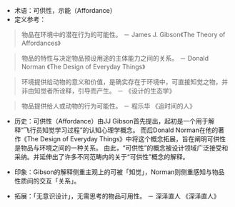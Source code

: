 - 术语：可供性，示能（Affordance）
- 定义参考：

> 物品在环境中的潜在行为的可能性。 － James J. Gibson《The Theory of Affordances》

> 物品的特性与决定物品预设用途的主体能力之间的关系。 － Donald Norman 《The Design of Everyday Things》

> 环境提供给动物的意义和价值，是确实存在于环境中，可直接知觉之物，并非由知觉者所诠释，引导而产生。 － 《设计的生态学》

> 物品提供给人或动物的行为可能性。 － 程乐华 《追时间的人》

- 历史：可供性（Affordance）由JJ Gibson首先提出，起初是一个用于解释“飞行员知觉学习过程”的认知心理学概念。
       而后Donald Norman在他的著作《The Design of Everyday Things》中将这个概念拓展，旨在阐明可供性是物品与环境之间的一种关系。
       由此，“可供性”的概念被设计领域广泛接受和采纳。并延伸出了许多不同范畴内的关于“可供性”概念的解释。

- 印象：Gibson的解释侧重主观上的可被「知觉」，Norman则侧重感知与物品性质间的交互「关系」。
- 拓展：「无意识设计」，无需思考的物品可用性。 － 深泽直人 《深泽直人》
